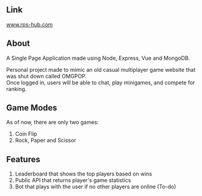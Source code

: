 ## Link
www.rps-hub.com

## About
A Single Page Application made using Node, Express, Vue and MongoDB.

Personal project made to mimic an old casual multiplayer game website that was shut down called OMGPOP.<br>
Once logged in, users will be able to chat, play minigames, and compete for ranking.

## Game Modes
As of now, there are only two games:<br>
1) Coin Flip<br>
2) Rock, Paper and Scissor <br>

## Features
1) Leaderboard that shows the top players based on wins<br>
2) Public API that returns player's game statistics<br>
3) Bot that plays with the user if no other players are online (To-do)
